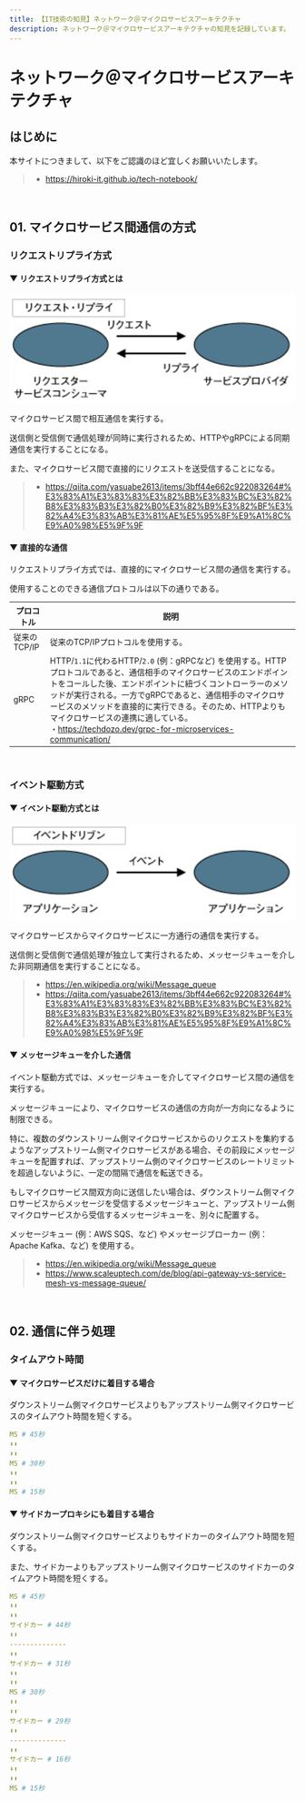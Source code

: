 ```yaml
---
title: 【IT技術の知見】ネットワーク＠マイクロサービスアーキテクチャ
description: ネットワーク＠マイクロサービスアーキテクチャの知見を記録しています。
---
```


# ネットワーク＠マイクロサービスアーキテクチャ

## はじめに

本サイトにつきまして、以下をご認識のほど宜しくお願いいたします。

> - https://hiroki-it.github.io/tech-notebook/

<br>

## 01. マイクロサービス間通信の方式

### リクエストリプライ方式

#### ▼ リクエストリプライ方式とは

![service_request_reply](https://raw.githubusercontent.com/hiroki-it/tech-notebook-images/master/images/service_request_reply.png)

マイクロサービス間で相互通信を実行する。

送信側と受信側で通信処理が同時に実行されるため、HTTPやgRPCによる同期通信を実行することになる。

また、マイクロサービス間で直接的にリクエストを送受信することになる。

> - https://qiita.com/yasuabe2613/items/3bff44e662c922083264#%E3%83%A1%E3%83%83%E3%82%BB%E3%83%BC%E3%82%B8%E3%83%B3%E3%82%B0%E3%82%B9%E3%82%BF%E3%82%A4%E3%83%AB%E3%81%AE%E5%95%8F%E9%A1%8C%E9%A0%98%E5%9F%9F

#### ▼ 直接的な通信

リクエストリプライ方式では、直接的にマイクロサービス間の通信を実行する。

使用することのできる通信プロトコルは以下の通りである。

| プロコトル   | 説明                                                                                                                                                                                                                                                                                                                                                                                                         |
| ------------ | ------------------------------------------------------------------------------------------------------------------------------------------------------------------------------------------------------------------------------------------------------------------------------------------------------------------------------------------------------------------------------------------------------------ |
| 従来のTCP/IP | 従来のTCP/IPプロトコルを使用する。                                                                                                                                                                                                                                                                                                                                                                           |
| gRPC         | HTTP/`1.1`に代わるHTTP/`2.0` (例：gRPCなど) を使用する。HTTPプロトコルであると、通信相手のマイクロサービスのエンドポイントをコールした後、エンドポイントに紐づくコントローラーのメソッドが実行される。一方でgRPCであると、通信相手のマイクロサービスのメソッドを直接的に実行できる。そのため、HTTPよりもマイクロサービスの連携に適している。<br>・https://techdozo.dev/grpc-for-microservices-communication/ |

<br>

### イベント駆動方式

#### ▼ イベント駆動方式とは

![service_event_driven](https://raw.githubusercontent.com/hiroki-it/tech-notebook-images/master/images/service_event_driven.png)

マイクロサービスからマイクロサービスに一方通行の通信を実行する。

送信側と受信側で通信処理が独立して実行されるため、メッセージキューを介した非同期通信を実行することになる。

> - https://en.wikipedia.org/wiki/Message_queue
> - https://qiita.com/yasuabe2613/items/3bff44e662c922083264#%E3%83%A1%E3%83%83%E3%82%BB%E3%83%BC%E3%82%B8%E3%83%B3%E3%82%B0%E3%82%B9%E3%82%BF%E3%82%A4%E3%83%AB%E3%81%AE%E5%95%8F%E9%A1%8C%E9%A0%98%E5%9F%9F

#### ▼ メッセージキューを介した通信

イベント駆動方式では、メッセージキューを介してマイクロサービス間の通信を実行する。

メッセージキューにより、マイクロサービスの通信の方向が一方向になるように制限できる。

特に、複数のダウンストリーム側マイクロサービスからのリクエストを集約するようなアップストリーム側マイクロサービスがある場合、その前段にメッセージキューを配置すれば、アップストリーム側のマイクロサービスのレートリミットを超過しないように、一定の間隔で通信を転送できる。

もしマイクロサービス間双方向に送信したい場合は、ダウンストリーム側マイクロサービスからメッセージを受信するメッセージキューと、アップストリーム側マイクロサービスから受信するメッセージキューを、別々に配置する。

メッセージキュー (例：AWS SQS、など) やメッセージブローカー (例：Apache Kafka、など) を使用する。

> - https://en.wikipedia.org/wiki/Message_queue
> - https://www.scaleuptech.com/de/blog/api-gateway-vs-service-mesh-vs-message-queue/

<br>

## 02. 通信に伴う処理

### タイムアウト時間

#### ▼ マイクロサービスだけに着目する場合

ダウンストリーム側マイクロサービスよりもアップストリーム側マイクロサービスのタイムアウト時間を短くする。

```yaml
MS # 45秒
⬇⬆︎︎
⬇⬆︎︎︎︎
MS # 30秒
⬇⬆︎︎
⬇⬆︎︎
MS # 15秒
```

#### ▼ サイドカープロキシにも着目する場合

ダウンストリーム側マイクロサービスよりもサイドカーのタイムアウト時間を短くする。

また、サイドカーよりもアップストリーム側マイクロサービスのサイドカーのタイムアウト時間を短くする。

```yaml
MS # 45秒
⬇⬆︎︎
⬇⬆︎︎
サイドカー # 44秒
⬇⬆︎︎
--------------
⬇⬆︎︎
サイドカー # 31秒
⬇⬆︎︎
⬇⬆︎︎
MS # 30秒
⬇⬆︎︎
⬇⬆︎︎
サイドカー # 29秒
⬇⬆︎︎
--------------
⬇⬆︎︎
サイドカー # 16秒
⬇⬆︎︎
⬇⬆︎︎
MS # 15秒
```

<br>
